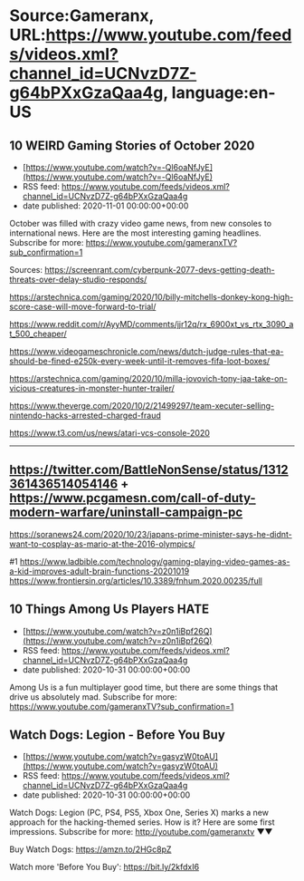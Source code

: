 # Source:Gameranx, URL:https://www.youtube.com/feeds/videos.xml?channel_id=UCNvzD7Z-g64bPXxGzaQaa4g, language:en-US

## 10 WEIRD Gaming Stories of October 2020
 - [https://www.youtube.com/watch?v=-Ql6oaNfJyE](https://www.youtube.com/watch?v=-Ql6oaNfJyE)
 - RSS feed: https://www.youtube.com/feeds/videos.xml?channel_id=UCNvzD7Z-g64bPXxGzaQaa4g
 - date published: 2020-11-01 00:00:00+00:00

October was filled with crazy video game news, from new consoles to international news. Here are the most interesting gaming headlines.
Subscribe for more: https://www.youtube.com/gameranxTV?sub_confirmation=1

Sources:
https://screenrant.com/cyberpunk-2077-devs-getting-death-threats-over-delay-studio-responds/

https://arstechnica.com/gaming/2020/10/billy-mitchells-donkey-kong-high-score-case-will-move-forward-to-trial/

https://www.reddit.com/r/AyyMD/comments/jjr12q/rx_6900xt_vs_rtx_3090_at_500_cheaper/

https://www.videogameschronicle.com/news/dutch-judge-rules-that-ea-should-be-fined-e250k-every-week-until-it-removes-fifa-loot-boxes/

https://arstechnica.com/gaming/2020/10/milla-jovovich-tony-jaa-take-on-vicious-creatures-in-monster-hunter-trailer/

https://www.theverge.com/2020/10/2/21499297/team-xecuter-selling-nintendo-hacks-arrested-charged-fraud

https://www.t3.com/us/news/atari-vcs-console-2020

------
https://twitter.com/BattleNonSense/status/1312361436514054146
+
https://www.pcgamesn.com/call-of-duty-modern-warfare/uninstall-campaign-pc
-----

https://soranews24.com/2020/10/23/japans-prime-minister-says-he-didnt-want-to-cosplay-as-mario-at-the-2016-olympics/

#1
https://www.ladbible.com/technology/gaming-playing-video-games-as-a-kid-improves-adult-brain-functions-20201019
https://www.frontiersin.org/articles/10.3389/fnhum.2020.00235/full

## 10 Things Among Us Players HATE
 - [https://www.youtube.com/watch?v=z0n1iBpf26Q](https://www.youtube.com/watch?v=z0n1iBpf26Q)
 - RSS feed: https://www.youtube.com/feeds/videos.xml?channel_id=UCNvzD7Z-g64bPXxGzaQaa4g
 - date published: 2020-10-31 00:00:00+00:00

Among Us is a fun multiplayer good time, but there are some things that drive us absolutely mad.
Subscribe for more: https://www.youtube.com/gameranxTV?sub_confirmation=1

## Watch Dogs: Legion - Before You Buy
 - [https://www.youtube.com/watch?v=gasyzW0toAU](https://www.youtube.com/watch?v=gasyzW0toAU)
 - RSS feed: https://www.youtube.com/feeds/videos.xml?channel_id=UCNvzD7Z-g64bPXxGzaQaa4g
 - date published: 2020-10-31 00:00:00+00:00

Watch Dogs: Legion (PC, PS4, PS5, Xbox One, Series X) marks a new approach for the hacking-themed series. How is it? Here are some first impressions.
Subscribe for more: http://youtube.com/gameranxtv ▼▼


Buy Watch Dogs: https://amzn.to/2HGc8pZ



Watch more 'Before You Buy': https://bit.ly/2kfdxI6

